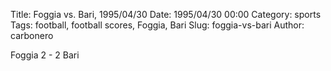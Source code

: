 Title: Foggia vs. Bari, 1995/04/30
Date: 1995/04/30 00:00
Category: sports
Tags: football, football scores, Foggia, Bari
Slug: foggia-vs-bari
Author: carbonero


Foggia 2 - 2 Bari
